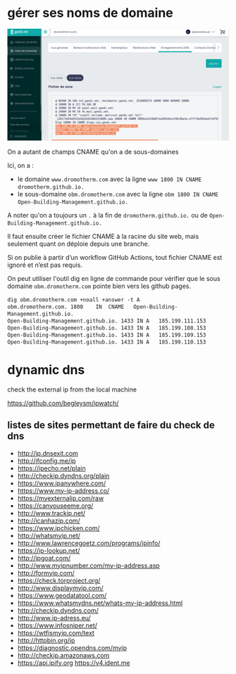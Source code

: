 
# gérer ses noms de domaine

![DNS.png](DNS.png)

On a autant de champs CNAME qu'on a de sous-domaines

Ici, on a : 

- le domaine `www.dromotherm.com` avec la ligne `www 1800 IN CNAME dromotherm.github.io.`
- le sous-domaine `obm.dromotherm.com` avec la ligne `obm 1800 IN CNAME Open-Building-Management.github.io.`

A noter qu'on a toujours un `.` à la fin de `dromotherm.github.io.` ou de `Open-Building-Management.github.io.`

Il faut ensuite créer le fichier CNAME à la racine du site web, mais seulement quant on déploie depuis une branche.

Si on publie à partir d’un workflow GitHub Actions, tout fichier CNAME est ignoré et n’est pas requis.

On peut utiliser l'outil dig en ligne de commande pour vérifier que le sous domaine `obm.dromotherm.com` pointe bien vers les github pages.

```
dig obm.dromotherm.com +noall +answer -t A
obm.dromotherm.com.	1800	IN	CNAME	Open-Building-Management.github.io.
Open-Building-Management.github.io. 1433 IN A	185.199.111.153
Open-Building-Management.github.io. 1433 IN A	185.199.108.153
Open-Building-Management.github.io. 1433 IN A	185.199.109.153
Open-Building-Management.github.io. 1433 IN A	185.199.110.153
```
# dynamic dns

check the external ip from the local machine

https://github.com/begleysm/ipwatch/

## listes de sites permettant de faire du check de dns

- http://ip.dnsexit.com
- http://ifconfig.me/ip
- https://ipecho.net/plain
- http://checkip.dyndns.org/plain
- https://www.ipanywhere.com/
- https://www.my-ip-address.co/
- https://myexternalip.com/raw
- https://canyouseeme.org/
- http://www.trackip.net/
- http://icanhazip.com/
- https://www.ipchicken.com/
- http://whatsmyip.net/
- http://www.lawrencegoetz.com/programs/ipinfo/
- https://ip-lookup.net/
- http://ipgoat.com/
- http://www.myipnumber.com/my-ip-address.asp
- http://formyip.com/
- https://check.torproject.org/
- http://www.displaymyip.com/
- https://www.geodatatool.com/
- https://www.whatsmydns.net/whats-my-ip-address.html
- http://checkip.dyndns.com/
- http://www.ip-adress.eu/
- https://www.infosniper.net/
- https://wtfismyip.com/text
- http://httpbin.org/ip
- https://diagnostic.opendns.com/myip
- http://checkip.amazonaws.com
- https://api.ipify.org
https://v4.ident.me
